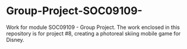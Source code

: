 # Group-Project-SOC09109-
Work for module SOC09109 - Group Project. The work enclosed in this repository is for project #8, creating a photoreal skiing mobile game for Disney.
